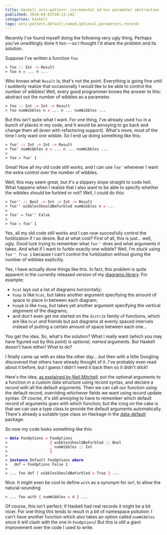 ```yaml
---
title: Haskell anti-pattern: incremental ad-hoc parameter abstraction
published: 2010-04-03T20:13:14Z
categories: haskell
tags: anti-pattern,default,named,optional,parameters,records
---
```


<p>Recently I've found myself doing the following very ugly thing. Perhaps you've unwittingly done it too---so I thought I'd share the problem and its solution.</p><p>Suppose I've written a function <code>foo</code>:</p><pre><code><span>&gt;</span> <span>foo</span> <span style="color:red;">::</span> <span>Int</span> <span style="color:red;">-&gt;</span> <span>Result</span>
<span>&gt;</span> <span>foo</span> <span>n</span> <span style="color:red;">=</span> <span>...</span> <span>n</span> <span>...</span>
</code></pre><p>Who knows what <code>Result</code> is; that's not the point. Everything is going fine until I suddenly realize that occasionally I would like to be able to control the number of wibbles! Well, every good programmer knows the answer to this: abstract out the number of wibbles as a parameter.</p><pre><code><span>&gt;</span> <span>foo</span> <span style="color:red;">::</span> <span>Int</span> <span style="color:red;">-&gt;</span> <span>Int</span> <span style="color:red;">-&gt;</span> <span>Result</span>
<span>&gt;</span> <span>foo</span> <span>numWibbles</span> <span>n</span> <span style="color:red;">=</span> <span>...</span> <span>n</span> <span>...</span> <span>numWibbles</span> <span>...</span>
</code></pre><p>But this isn't quite what I want. For one thing, I've already used <code>foo</code> in a bunch of places in my code, and it would be annoying to go back and change them all (even with refactoring support). What's more, most of the time I only want one wibble. So I end up doing something like this:</p><pre><code><span>&gt;</span> <span>foo'</span> <span style="color:red;">::</span> <span>Int</span> <span style="color:red;">-&gt;</span> <span>Int</span> <span style="color:red;">-&gt;</span> <span>Result</span>
<span>&gt;</span> <span>foo'</span> <span>numWibbles</span> <span>n</span> <span style="color:red;">=</span> <span>...</span> <span>n</span> <span>...</span> <span>numWibbles</span> <span>...</span>
<span>&gt;</span> 
<span>&gt;</span> <span>foo</span> <span style="color:red;">=</span> <span>foo'</span> <span class="hs-num">1</span>
</code></pre><p>Great! Now all my old code still works, and I can use <code>foo'</code> whenever I want the extra control over the number of wibbles.</p><p>Well, this may seem great, but it's a slippery slope straight to code hell. What happens when I realize that I also want to be able to specify whether the wibbles should be furbled or not? Well, I could do this:</p><pre><code><span>&gt;</span> <span>foo''</span> <span style="color:red;">::</span> <span>Bool</span> <span style="color:red;">-&gt;</span> <span>Int</span> <span style="color:red;">-&gt;</span> <span>Int</span> <span style="color:red;">-&gt;</span> <span>Result</span>
<span>&gt;</span> <span>foo''</span> <span>wibblesShouldBeFurbled</span> <span>numWibbles</span> <span>n</span> <span style="color:red;">=</span> <span>...</span> 
<span>&gt;</span> 
<span>&gt;</span> <span>foo'</span> <span style="color:red;">=</span> <span>foo''</span> <span>False</span>
<span>&gt;</span> 
<span>&gt;</span> <span>foo</span> <span style="color:red;">=</span> <span>foo'</span> <span class="hs-num">1</span>
</code></pre><p>Yes, all my old code still works and I can now succesfully control the furblization if I so desire. But at what cost? First of all, this is just... well, ugly. Good luck trying to remember what <code>foo''</code> does and what arguments it takes. And what if I want to furble exactly one wibble? Well, I'm stuck using <code>foo'' True 1</code> because I can't control the furblization without giving the number of wibbles explicitly.</p><p>Yes, I have actually done things like this. In fact, this problem is quite apparent in the currently released version of my <a href="http://code.haskell.org/diagrams">diagrams library</a>. For example:</p><ul><li><code>hcat</code> lays out a list of diagrams horizontally;</li><li><code>hsep</code> is like <code>hcat</code>, but takes another argument specifying the amount of space to place in between each diagram;</li><li><code>hsepA</code> is like <code>hsep</code>, but takes yet another argument specifying the vertical alignment of the diagrams;</li><li>and don't even get me started on the <code>distrib</code> family of functions, which are like <code>hcat</code> and friends but put diagrams at evenly spaced intervals instead of putting a certain amount of space between each one...</li></ul><p>You get the idea. So, what's the solution? What I really want (which you may have figured out by this point) is <em>optional, named</em> arguments. But Haskell doesn't have either! What to do?</p><p>I finally came up with an idea the other day... but then with a little Googling discovered that others have already thought of it. I've probably even read about it before, but I guess I didn't need it back then so it didn't stick!</p><p>Here's the idea, <a href="http://neilmitchell.blogspot.com/2008/04/optional-parameters-in-haskell.html">as explained by Neil Mitchell</a>: put the optional arguments to a function in a custom data structure using record syntax, and declare a record with all the default arguments. Then we can call our function using the default record, overriding whichever fields we want using record update syntax. Of course, it's still annoying to have to remember which default record of arguments goes with which function; but the icing on the cake is that we can use a type class to provide the default arguments automatically. There's already a suitable type class on Hackage in the <a href="http://hackage.haskell.org/package/data%2Ddefault">data-default</a> package.</p><p>So now my code looks something like this:</p><pre><code><span>&gt;</span> <span style="color:blue;font-weight:bold;">data</span> <span>FooOptions</span> <span style="color:red;">=</span> <span>FooOptions</span> 
<span>&gt;</span>                   <span style="color:red;">{</span> <span>wibblesShouldBeFurbled</span> <span style="color:red;">::</span> <span>Bool</span>
<span>&gt;</span>                   <span style="color:red;">,</span> <span>numWibbles</span> <span style="color:red;">::</span> <span>Int</span>
<span>&gt;</span>                   <span style="color:red;">}</span>
<span>&gt;</span> 
<span>&gt;</span> <span style="color:blue;font-weight:bold;">instance</span> <span>Default</span> <span>FooOptions</span> <span style="color:blue;font-weight:bold;">where</span>
<span>&gt;</span>   <span>def</span> <span style="color:red;">=</span> <span>FooOptions</span> <span>False</span> <span class="hs-num">1</span>
<span>&gt;</span> 
<span>&gt;</span> <span>...</span> <span>foo</span> <span>def</span> <span style="color:red;">{</span> <span>wibblesShouldBeFurbled</span> <span style="color:red;">=</span> <span>True</span> <span style="color:red;">}</span> <span>...</span>
</code></pre><p>Nice. It might even be cool to define <code>with</code> as a synonym for <code>def</code>, to allow the natural-sounding</p><pre><code><span>&gt;</span> <span>...</span> <span>foo</span> <span>with</span> <span style="color:red;">{</span> <span>numWibbles</span> <span style="color:red;">=</span> <span class="hs-num">4</span> <span style="color:red;">}</span> <span>...</span>
</code></pre><p>Of course, this isn't perfect; if Haskell had real records it might be a bit nicer. For one thing this tends to result in a bit of namespace pollution: I can't have another function which also takes an option called <code>numWibbles</code> since it will clash with the one in <code>FooOptions</code>! But this is still a giant improvement over the code I used to write.</p>

